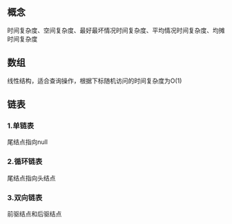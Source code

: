 ## 概念

时间复杂度、空间复杂度、最好最坏情况时间复杂度、平均情况时间复杂度、均摊时间复杂度

## 数组

线性结构，适合查询操作，根据下标随机访问的时间复杂度为O(1)

## 链表

### 1.单链表

尾结点指向null

### 2.循环链表

尾结点指向头结点

### 3.双向链表

前驱结点和后驱结点
